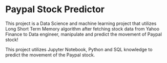 # Paypal Stock Predictor
This project is a Data Science and machine learning project that utilizes Long Short Term Memory algorithm after fetching stock data from Yahoo Finance to Data engineer, manipulate and predict the movement of Paypal stock!

This project utilizes Jupyter Notebook, Python and SQL knowledge to predict the movement of the Paypal stock.
